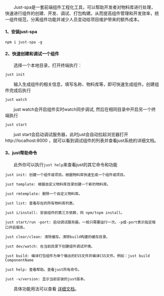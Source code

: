 ﻿
&emsp;&emsp;Just-spa是一套前端组件工程化工具，可以帮助开发者对物料库进行处理，快速进行组件的创建、开发、调试、打包构建。从而提高组件管理和开发效率，统一组件规范，分离组件功能并减少人员变动给项目维护带来的额外成本。

#### 1、安装just-spa

```
npm i just-spa -g
```

#### 2、快速创建和调试一个组件

&emsp;&emsp;选择一个本地目录，打开终端执行：

```
just init
```

&emsp;&emsp;输入生成组件的相关信息，填写名称、物料库等，即可快速生成组件。创建组件完成后执行

```
just watch
```

&emsp;&emsp;just watch会开启组件实时watch同步调试, 然后在相同目录中开启另一个终端执行

```
just start
```

&emsp;&emsp;just start会启动调试服务器，此时just会自动拉起浏览器打开http://localhost:8000 ，就可以看到调试组件的列表并查看just系统的详细文档。

#### 3、just帮助命令

&emsp;&emsp;此外你可以执行`just help`来查看just的其它命令和功能

```
just init: 创建一个组件或项目。根据物料库快速生成一个组件或项目。

just template: 根据自定义物料库目录创建一个新的物料库。

just rmtemplate: 删除一个自定义物料库。

just list: 查看存在的所有物料库列表。

just i/install: 安装组件的第三方依赖，同 npm/tnpm install。

just start/run -port: 启动调试服务器。一般只需要运行一次。-p或-port表示指定端口开启服务。

just clear/clean: 清除缓存。清除build构建的缓存目录。

just dev/watch: 在当前目录下创建组件调试环境。

just build: 编译打包组件为单个输出的ES5文件并编译CSS文件。例如：just build ComponentName

just help: 查看帮助。查看just所有命令。

just -v/version: 显示当前安装的just版本。
```

&emsp;&emsp;具体功能用法可以查看 [详细文档](https://github.com/ouvens/just-spa/blob/master/src/docs/docs.md)。